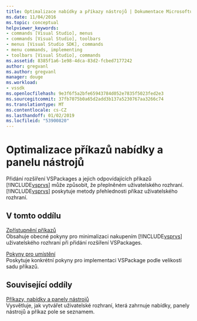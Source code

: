 ```yaml
---
title: Optimalizace nabídky a příkazy nástrojů | Dokumentace Microsoftu
ms.date: 11/04/2016
ms.topic: conceptual
helpviewer_keywords:
- commands [Visual Studio], menus
- commands [Visual Studio], toolbars
- menus [Visual Studio SDK], commands
- menu commands, implementing
- toolbars [Visual Studio], commands
ms.assetid: 8385f1a6-1e98-4dca-83d2-fcbed7177242
author: gregvanl
ms.author: gregvanl
manager: douge
ms.workload:
- vssdk
ms.openlocfilehash: 9e3f6f5a2bfe65943784d052e7835f5023fed2e3
ms.sourcegitcommit: 37fb7075b0a65d2add3b137a5230767aa3266c74
ms.translationtype: MT
ms.contentlocale: cs-CZ
ms.lasthandoff: 01/02/2019
ms.locfileid: "53900820"
---
```

# <a name="optimizing-menu-and-toolbar-commands"></a>Optimalizace příkazů nabídky a panelu nástrojů
Přidání rozšíření VSPackages a jejich odpovídajících příkazů [!INCLUDE[vsprvs](../../code-quality/includes/vsprvs_md.md)] může způsobit, že přeplněném uživatelského rozhraní. [!INCLUDE[vsprvs](../../code-quality/includes/vsprvs_md.md)] poskytuje metody přehlednosti příkaz uživatelského rozhraní.  
  
## <a name="in-this-section"></a>V tomto oddílu  
 [Zpřístupnění příkazů](../../extensibility/internals/making-commands-available.md)  
 Obsahuje obecné pokyny pro minimalizaci nakupením [!INCLUDE[vsprvs](../../code-quality/includes/vsprvs_md.md)] uživatelského rozhraní při přidání rozšíření VSPackages.  
  
 [Pokyny pro umístění](../../extensibility/internals/command-placement-guidelines.md)  
 Poskytuje konkrétní pokyny pro implementaci VSPackage podle velikosti sadu příkazů.  
  
## <a name="related-sections"></a>Související oddíly  
 [Příkazy, nabídky a panely nástrojů](../../extensibility/internals/commands-menus-and-toolbars.md)  
 Vysvětluje, jak vytvářet uživatelské rozhraní, která zahrnuje nabídky, panely nástrojů a příkaz pole se seznamem.